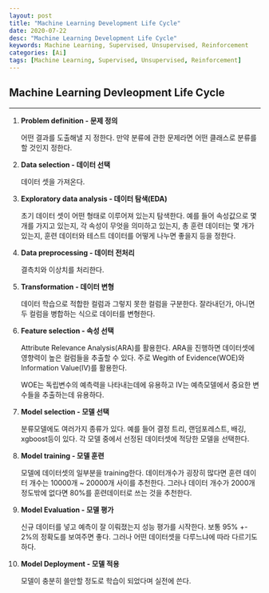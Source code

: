 ```yaml
---
layout: post
title: "Machine Learning Development Life Cycle"
date: 2020-07-22
desc: "Machine Learning Development Life Cycle"
keywords: Machine Learning, Supervised, Unsupervised, Reinforcement
categories: [Ai]
tags: [Machine Learning, Supervised, Unsupervised, Reinforcement]
---
```


## Machine Learning Devleopment Life Cycle

___

1. **Problem definition           - 문제 정의**

    어떤 결과를 도출해낼 지 정한다. 만약 분류에 관한 문제라면 어떤 클래스로 분류를 할 것인지 정한다. 

2. **Data selection               - 데이터 선택**

    데이터 셋을 가져온다. 

3. **Exploratory data analysis    - 데이터 탐색(EDA)**

    초기 데이터 셋이 어떤 형태로 이루어져 있는지 탐색한다. 예를 들어 속성값으로 몇개를 가지고 있는지, 각 속성이 무엇을 의미하고 있는지, 총 훈련 데이터는 몇 개가 있는지, 훈련 데이터와 테스트 데이터를 어떻게 나누면 좋을지 등을 정한다. 

4. **Data preprocessing           - 데이터 전처리**

    결측치와 이상치를 처리한다. 

5. **Transformation               - 데이터 변형**

    데이터 학습으로 적합한 컬럼과 그렇지 못한 컬럼을 구분한다. 잘라내던가, 아니면 두 컬럼을 병합하는 식으로 데이터를 변형한다. 

6. **Feature selection            - 속성 선택**

    Attribute Relevance Analysis(ARA)를 활용한다. ARA을 진행하면 데이터셋에 영향력이 높은 컬럼들을 추출할 수 있다. 주로 Wegith of Evidence(WOE)와 Information Value(IV)를 활용한다. 

    WOE는 독립변수의 예측력을 나타내는데에 유용하고 IV는 예측모델에서 중요한 변수들을 추출하는데 유용하다.  

7. **Model selection              - 모델 선택**

    분류모델에도 여러가지 종류가 있다. 예를 들어 결정 트리, 랜덤포레스트, 배깅, xgboost등이 있다. 각 모델 중에서 선정된 데이터셋에 적당한 모델을 선택한다. 

8. **Model training               - 모델 훈련**

    모델에 데이터셋의 일부분을 training한다. 데이터개수가 굉장히 많다면 훈련 데이터 개수는 10000개 ~ 20000개 사이를 추천한다. 그러나 데이터 개수가 2000개 정도밖에 없다면 80%를 훈련데이터로 쓰는 것을 추천한다. 

9.  **Model Evaluation            - 모델 평가**

    신규 데이터를 넣고 예측이 잘 이뤄졌는지 성능 평가를 시작한다. 보통 95% +- 2%의 정확도를 보여주면 좋다. 그러나 어떤 데이터셋을 다루느냐에 따라 다르기도 하다. 

10. **Model Deployment            - 모델 적용**

    모델이 충분히 쓸만할 정도로 학습이 되었다며 실전에 쓴다. 

